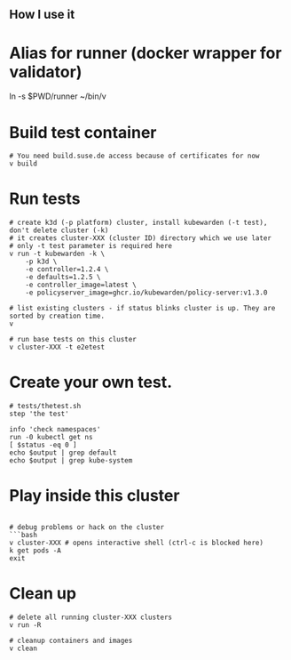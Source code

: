 ## How I use it

# Alias for runner (docker wrapper for validator)
ln -s $PWD/runner ~/bin/v

# Build test container
```
# You need build.suse.de access because of certificates for now
v build
```

# Run tests
```
# create k3d (-p platform) cluster, install kubewarden (-t test), don't delete cluster (-k) 
# it creates cluster-XXX (cluster ID) directory which we use later
# only -t test parameter is required here
v run -t kubewarden -k \
    -p k3d \
    -e controller=1.2.4 \
    -e defaults=1.2.5 \
    -e controller_image=latest \
    -e policyserver_image=ghcr.io/kubewarden/policy-server:v1.3.0

# list existing clusters - if status blinks cluster is up. They are sorted by creation time.
v

# run base tests on this cluster
v cluster-XXX -t e2etest
```

# Create your own test.
```
# tests/thetest.sh
step 'the test'

info 'check namespaces'
run -0 kubectl get ns
[ $status -eq 0 ]
echo $output | grep default
echo $output | grep kube-system
```

# Play inside this cluster
```

# debug problems or hack on the cluster
```bash
v cluster-XXX # opens interactive shell (ctrl-c is blocked here)
k get pods -A
exit
```

# Clean up
```
# delete all running cluster-XXX clusters
v run -R

# cleanup containers and images
v clean
```

